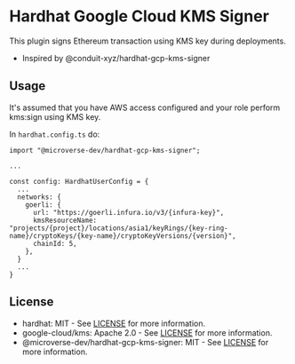 # Hardhat Google Cloud KMS Signer

This plugin signs Ethereum transaction using KMS key during deployments.

- Inspired by @conduit-xyz/hardhat-gcp-kms-signer

## Usage

It's assumed that you have AWS access configured and your role perform kms:sign using KMS key.

In `hardhat.config.ts` do:

```
import "@microverse-dev/hardhat-gcp-kms-signer";

...

const config: HardhatUserConfig = {
  ...
  networks: {
    goerli: {
      url: "https://goerli.infura.io/v3/{infura-key}",
      kmsResourceName: "projects/{project}/locations/asia1/keyRings/{key-ring-name}/cryptoKeys/{key-name}/cryptoKeyVersions/{version}",
      chainId: 5,
    },
  }
  ...
}
```

## License

- hardhat: MIT - See [LICENSE][hardhet-license] for more information.
- google-cloud/kms: Apache 2.0 - See [LICENSE][kms-license] for more information.
- @microverse-dev/hardhat-gcp-kms-signer: MIT - See [LICENSE][license] for more information.

[hardhet-license]: https://github.com/NomicFoundation/hardhat/blob/main/LICENSE
[kms-license]: https://github.com/googleapis/google-cloud-node/blob/main/LICENSE
[license]: LICENSE
